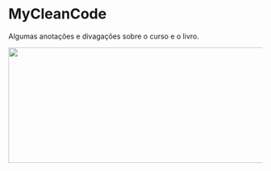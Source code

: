 # MyCleanCode

Algumas anotações e divagações sobre o curso e o livro.






<p align="center"><img align="center" src="https://sites.google.com/site/unclebobconsultingllc/_/rsrc/1506631763576/home/Screen%20Shot%202017-09-28%20at%203.44.41%20PM.jpg" height="230px" width="590"/></p>
